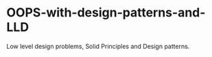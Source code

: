 # OOPS-with-design-patterns-and-LLD
Low level design problems, Solid Principles and Design patterns.
